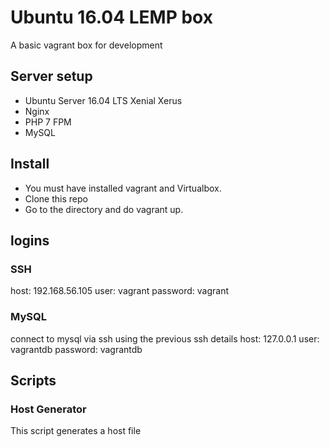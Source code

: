 # Ubuntu 16.04 LEMP box

A basic vagrant box for development

## Server setup

- Ubuntu Server 16.04 LTS Xenial Xerus
- Nginx
- PHP 7 FPM
- MySQL


## Install

- You must have installed vagrant and Virtualbox.
- Clone this repo
- Go to the directory and do vagrant up.


## logins

### SSH
host: 192.168.56.105
user: vagrant
password: vagrant

### MySQL
connect to mysql via ssh using the previous ssh details
host: 127.0.0.1
user: vagrantdb
password: vagrantdb

## Scripts

### Host Generator

This script generates a host file
